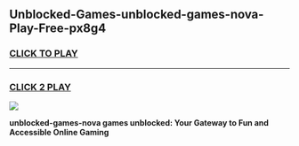 
## Unblocked-Games-unblocked-games-nova-Play-Free-px8g4
<h3>
<a href="https://premium76.site?title=unblocked-games-nova&ref=22A">CLICK TO PLAY</a></h3>
<hr>

<h3>
<a href="https://premium76.site?title=unblocked-games-nova&ref=22A">CLICK 2 PLAY</a>
  
</h3>

<a href="https://premium76.site?title=unblocked-games-nova&ref=22A"><img src="https://clearcache.store/games.png"></a>


**unblocked-games-nova games unblocked: Your Gateway to Fun and Accessible Online Gaming**
